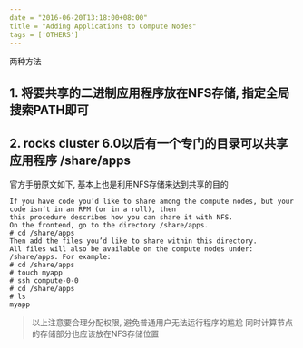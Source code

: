 ```yaml
---
date = "2016-06-20T13:18:00+08:00"
title = "Adding Applications to Compute Nodes"
tags = ['OTHERS']
---
```


两种方法
## 1. 将要共享的二进制应用程序放在NFS存储, 指定全局搜索PATH即可
## 2. rocks cluster 6.0以后有一个专门的目录可以共享应用程序 /share/apps
官方手册原文如下, 基本上也是利用NFS存储来达到共享的目的
```
If you have code you’d like to share among the compute nodes, but your code isn’t in an RPM (or in a roll), then
this procedure describes how you can share it with NFS.
On the frontend, go to the directory /share/apps.
# cd /share/apps
Then add the files you’d like to share within this directory.
All files will also be available on the compute nodes under: /share/apps. For example:
# cd /share/apps
# touch myapp
# ssh compute-0-0
# cd /share/apps
# ls
myapp
```
> 以上注意要合理分配权限, 避免普通用户无法运行程序的尴尬
> 同时计算节点的存储部分也应该放在NFS存储位置
